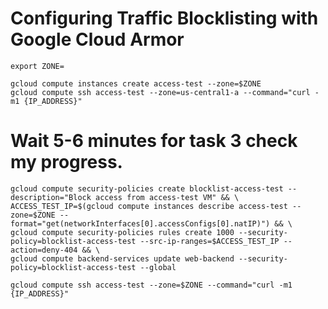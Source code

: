 # Configuring Traffic Blocklisting with Google Cloud Armor


```
export ZONE=
```

```
gcloud compute instances create access-test --zone=$ZONE
gcloud compute ssh access-test --zone=us-central1-a --command="curl -m1 {IP_ADDRESS}"
```

# Wait 5-6 minutes for task 3 check my progress.

```
gcloud compute security-policies create blocklist-access-test --description="Block access from access-test VM" && \
ACCESS_TEST_IP=$(gcloud compute instances describe access-test --zone=$ZONE --format="get(networkInterfaces[0].accessConfigs[0].natIP)") && \
gcloud compute security-policies rules create 1000 --security-policy=blocklist-access-test --src-ip-ranges=$ACCESS_TEST_IP --action=deny-404 && \
gcloud compute backend-services update web-backend --security-policy=blocklist-access-test --global
```

```
gcloud compute ssh access-test --zone=$ZONE --command="curl -m1 {IP_ADDRESS}"
```


